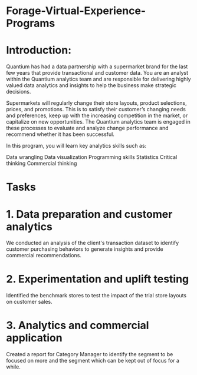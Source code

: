 # Forage-Virtual-Experience-Programs

# Introduction:
Quantium has had a data partnership with a supermarket brand for the last few years that provide transactional and customer data. You are an analyst within the Quantium analytics team and are responsible for delivering highly valued data analytics and insights to help the business make strategic decisions.

Supermarkets will regularly change their store layouts, product selections, prices, and promotions. This is to satisfy their customer’s changing needs and preferences, keep up with the increasing competition in the market, or capitalize on new opportunities. The Quantium analytics team is engaged in these processes to evaluate and analyze change performance and recommend whether it has been successful.

In this program, you will learn key analytics skills such as:

Data wrangling
Data visualization
Programming skills
Statistics
Critical thinking
Commercial thinking

# Tasks

# 1. Data preparation and customer analytics
We conducted an analysis of the client's transaction dataset to identify customer purchasing behaviors to generate insights and provide commercial recommendations.

# 2. Experimentation and uplift testing
Identified the benchmark stores to test the impact of the trial store layouts on customer sales.

# 3. Analytics and commercial application
Created a report for Category Manager to identify the segment to be focused on more and the segment which can be kept out of focus for a while.
